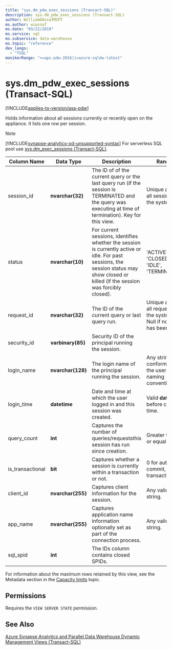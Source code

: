 ```yaml
---
title: "sys.dm_pdw_exec_sessions (Transact-SQL)"
description: sys.dm_pdw_exec_sessions (Transact-SQL)
author: WilliamDAssafMSFT
ms.author: wiassaf
ms.date: "03/22/2019"
ms.service: sql
ms.subservice: data-warehouse
ms.topic: "reference"
dev_langs:
  - "TSQL"
monikerRange: ">=aps-pdw-2016||=azure-sqldw-latest"
---
```

# sys.dm_pdw_exec_sessions (Transact-SQL)
[!INCLUDE[applies-to-version/asa-pdw](../../includes/applies-to-version/asa-pdw.md)]

  Holds information about all sessions currently or recently open on the appliance. It lists one row per session. 

> [!NOTE]
> [!INCLUDE[synapse-analytics-od-unsupported-syntax](../../includes/synapse-analytics-od-unsupported-syntax.md)] For serverless SQL pool use [sys.dm_exec_sessions (Transact-SQL)](sys-dm-exec-sessions-transact-sql.md).
  
|Column Name|Data Type|Description|Range|  
|-----------------|---------------|-----------------|-----------|  
|session_id|**nvarchar(32)**| The ID of of the current query or the last query run (if the session is TERMINATED and the query was executing at time of termination). Key for this view.|Unique across all sessions in the system.|  
|status|**nvarchar(10)**|For current sessions, identifies whether the session is currently active or idle. For past sessions, the session status may show closed or killed (if the session was forcibly closed).|'ACTIVE', 'CLOSED', 'IDLE', 'TERMINATED'|  
|request_id|**nvarchar(32)**|The ID of the current query or last query run.|Unique across all requests in the system. Null if none has been run.|  
|security_id|**varbinary(85)**|Security ID of the principal running the session.||  
|login_name|**nvarchar(128)**|The login name of the principal running the session.|Any string conforming to the user naming conventions.|  
|login_time|**datetime**|Date and time at which the user logged in and this session was created.|Valid **datetime** before current time.|  
|query_count|**int**|Captures the number of queries/requeststhis session has run since creation.|Greater than or equal to 0.|  
|is_transactional|**bit**|Captures whether a session is currently within a transaction or not.|0 for auto-commit, 1 for transactional.|  
|client_id|**nvarchar(255)**|Captures client information for the session.|Any valid string.|  
|app_name|**nvarchar(255)**|Captures application name information optionally set as part of the connection process.|Any valid string.|  
|sql_spid|**int**|The IDs column contains closed SPIDs.||  
  
 For information about the maximum rows retained by this view, see the Metadata section in the [Capacity limits](/azure/sql-data-warehouse/sql-data-warehouse-service-capacity-limits#metadata) topic.  
  
## Permissions  
 Requires the `VIEW SERVER STATE` permission.  
  
## See Also  
 [Azure Synapse Analytics and Parallel Data Warehouse Dynamic Management Views &#40;Transact-SQL&#41;](../../relational-databases/system-dynamic-management-views/sql-and-parallel-data-warehouse-dynamic-management-views.md)  
  
  
